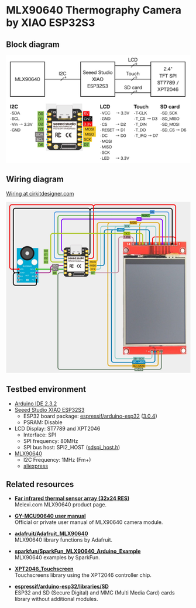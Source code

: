 # MLX90640 Thermography Camera by XIAO ESP32S3

## Block diagram

![Block diagram](BlockDiagram.jpg)

## Wiring diagram

[Wiring at cirkitdesigner.com](https://app.cirkitdesigner.com/project/837fd6ec-a7d8-4381-a41f-4b953adefee0 "Cirkit Designer IDE")

![MLX90640 on bread board](MLX90640-XIAO-ESP32.jpg)

## Testbed environment

- [Arduino IDE 2.3.2][1]
- [Seeed Studio XIAO ESP32S3][2]
  - ESP32 board package: [espressif/arduino-esp32][3] ([3.0.4][4])
  - PSRAM: Disable
- LCD Display: ST7789 and XPT2046
  - Interface: SPI
  - SPI frequency: 80MHz
  - SPI bus host: SPI2_HOST ([sdspi_host.h][5])
- [MLX90640][6]
  - I2C Frequency: 1MHz (Fm+)
  - [aliexpress][7]

## Related resources

- [**Far infrared thermal sensor array (32x24 RES)**][8]  
  Melexi.com MLX90640 product page.

- [**GY-MCU90640 user manual**][9]  
  Official or private user manual of MLX90640 camera module.

- [**adafruit/Adafruit_MLX90640**][10]  
  MLX90640 library functions by Adafruit.

- [**sparkfun/SparkFun_MLX90640_Arduino_Example**][11]  
  MLX90640 examples by SparkFun.

- [**XPT2046_Touchscreen**][12]  
  Touchscreens library using the XPT2046 controller chip.

- [**espressif/arduino-esp32/libraries/SD**][13]  
  ESP32 and SD (Secure Digital) and MMC (Multi Media Card) cards library without additional modules.

[1]: https://www.arduino.cc/en/software "Software - Arduino"

[2]: https://wiki.seeedstudio.com/xiao_esp32s3_getting_started/ "Getting Started with Seeed Studio XIAO ESP32S3 (Sense) - Seeed Studio Wiki"

[3]: https://github.com/espressif/arduino-esp32 "espressif/arduino-esp32: Arduino core for the ESP32"
[4]: https://github.com/espressif/arduino-esp32/releases/tag/3.0.4 "Release Arduino Release v3.0.4 based on ESP-IDF v5.1.4+ · espressif/arduino-esp32"

[5]: https://github.com/espressif/esp-idf/blob/master/components/esp_driver_sdspi/include/driver/sdspi_host.h#L23-L29 "esp-idf/components/esp_driver_sdspi/include/driver/sdspi_host.h at master · espressif/esp-idf"

[6]: https://www.melexis.com/en/documents/documentation/datasheets/datasheet-mlx90640 "Datasheet for MLX90640 I Melexis"

[7]: https://www.aliexpress.com/item/1005006674751991.html

[8]: https://www.melexis.com/en/product/MLX90640/Far-Infrared-Thermal-Sensor-Array "Far Infrared Thermal Sensor Array (32x24 RES) I Melexis"

[9]: https://github.com/vvkuryshev/GY-MCU90640-RPI-Python/blob/master/GY_MCU9064%20user%20manual%20v1.pdf "vvkuryshev/GY-MCU90640-RPI-Python: The script to connect the thermal image module GY-MCU90640 to Raspberry Pi."

[10]: https://github.com/adafruit/Adafruit_MLX90640 "adafruit/Adafruit_MLX90640: MLX90640 library functions"

[11]: https://github.com/sparkfun/SparkFun_MLX90640_Arduino_Example "sparkfun/SparkFun_MLX90640_Arduino_Example: Controlling and reading from the MLX90640 IR array thermal imaging sensor"

[12]: https://www.arduino.cc/reference/en/libraries/xpt2046_touchscreen/ "XPT2046_Touchscreen - Arduino Reference"

[13]: https://github.com/espressif/arduino-esp32/tree/master/libraries/SD "arduino-esp32/libraries/SD at master · espressif/arduino-esp32"
